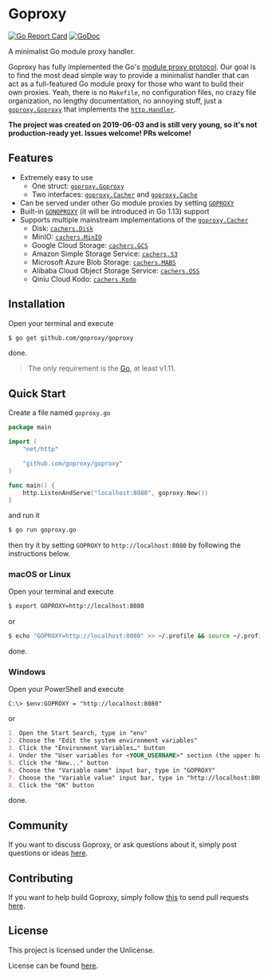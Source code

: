 # Goproxy

[![Go Report Card](https://goreportcard.com/badge/github.com/goproxy/goproxy)](https://goreportcard.com/report/github.com/goproxy/goproxy)
[![GoDoc](https://godoc.org/github.com/goproxy/goproxy?status.svg)](https://godoc.org/github.com/goproxy/goproxy)

A minimalist Go module proxy handler.

Goproxy has fully implemented the Go's
[module proxy protocol](https://golang.org/cmd/go/#hdr-Module_proxy_protocol).
Our goal is to find the most dead simple way to provide a minimalist handler
that can act as a full-featured Go module proxy for those who want to build
their own proxies. Yeah, there is no `Makefile`, no configuration files, no
crazy file organization, no lengthy documentation, no annoying stuff, just a
[`goproxy.Goproxy`](https://godoc.org/github.com/goproxy/goproxy#Goproxy) that
implements the [`http.Handler`](https://godoc.org/net/http#Handler).

**The project was created on 2019-06-03 and is still very young, so it's not
production-ready yet. Issues welcome! PRs welcome!**

## Features

* Extremely easy to use
	* One struct: [`goproxy.Goproxy`](https://godoc.org/github.com/goproxy/goproxy#Goproxy)
	* Two interfaces: [`goproxy.Cacher`](https://godoc.org/github.com/goproxy/goproxy#Cacher) and [`goproxy.Cache`](https://godoc.org/github.com/goproxy/goproxy#Cache)
* Can be served under other Go module proxies by setting [`GOPROXY`](https://golang.org/cmd/go/#hdr-Environment_variables)
* Built-in [`GONOPROXY`](https://tip.golang.org/cmd/go/#hdr-Environment_variables) (it will be introduced in Go 1.13) support
* Supports multiple mainstream implementations of the [`goproxy.Cacher`](https://godoc.org/github.com/goproxy/goproxy#Cacher)
	* Disk: [`cachers.Disk`](https://godoc.org/github.com/goproxy/goproxy/cachers#Disk)
	* MinIO: [`cachers.MinIO`](https://godoc.org/github.com/goproxy/goproxy/cachers#MinIO)
	* Google Cloud Storage: [`cachers.GCS`](https://godoc.org/github.com/goproxy/goproxy/cachers#GCS)
	* Amazon Simple Storage Service: [`cachers.S3`](https://godoc.org/github.com/goproxy/goproxy/cachers#S3)
	* Microsoft Azure Blob Storage: [`cachers.MABS`](https://godoc.org/github.com/goproxy/goproxy/cachers#MABS)
	* Alibaba Cloud Object Storage Service: [`cachers.OSS`](https://godoc.org/github.com/goproxy/goproxy/cachers#OSS)
	* Qiniu Cloud Kodo: [`cachers.Kodo`](https://godoc.org/github.com/goproxy/goproxy/cachers#Kodo)

## Installation

Open your terminal and execute

```bash
$ go get github.com/goproxy/goproxy
```

done.

> The only requirement is the [Go](https://golang.org), at least v1.11.

## Quick Start

Create a file named `goproxy.go`

```go
package main

import (
	"net/http"

	"github.com/goproxy/goproxy"
)

func main() {
	http.ListenAndServe("localhost:8080", goproxy.New())
}
```

and run it

```bash
$ go run goproxy.go
```

then try it by setting `GOPROXY` to `http://localhost:8080` by following the
instructions below.

### macOS or Linux

Open your terminal and execute

```bash
$ export GOPROXY=http://localhost:8080
```

or

```bash
$ echo "GOPROXY=http://localhost:8080" >> ~/.profile && source ~/.profile
```

done.

### Windows

Open your PowerShell and execute

```poweshell
C:\> $env:GOPROXY = "http://localhost:8080"
```

or

```md
1. Open the Start Search, type in "env"
2. Choose the "Edit the system environment variables"
3. Click the "Environment Variables…" button
4. Under the "User variables for <YOUR_USERNAME>" section (the upper half)
5. Click the "New..." button
6. Choose the "Variable name" input bar, type in "GOPROXY"
7. Choose the "Variable value" input bar, type in "http://localhost:8080"
8. Click the "OK" button
```

done.

## Community

If you want to discuss Goproxy, or ask questions about it, simply post questions
or ideas [here](https://github.com/goproxy/goproxy/issues).

## Contributing

If you want to help build Goproxy, simply follow
[this](https://github.com/goproxy/goproxy/wiki/Contributing) to send pull
requests [here](https://github.com/goproxy/goproxy/pulls).

## License

This project is licensed under the Unlicense.

License can be found [here](LICENSE).
